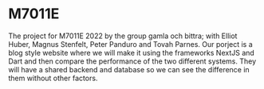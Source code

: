 # M7011E

The project for M7011E 2022 by the group gamla och bittra; with Elliot Huber, Magnus Stenfelt, Peter Panduro and Tovah Parnes.
Our porject is a blog style website where we will make it using the frameworks NextJS and Dart and
then compare the performance of the two different systems. They will have a shared
backend and database so we can see the difference in them without other factors.
